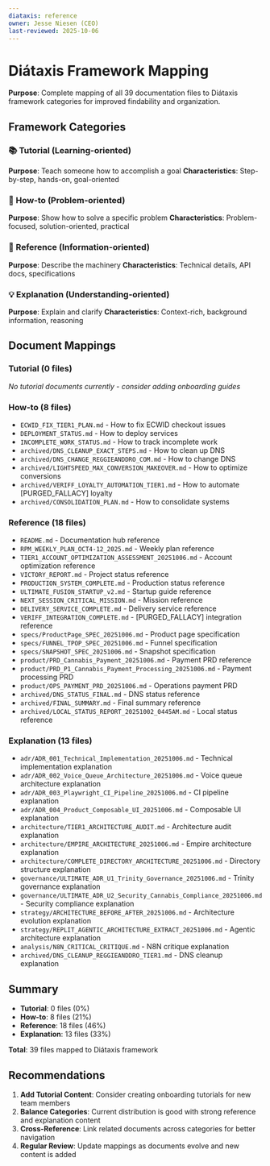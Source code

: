 ```yaml
---
diataxis: reference
owner: Jesse Niesen (CEO)
last-reviewed: 2025-10-06
---
```


# Diátaxis Framework Mapping

**Purpose**: Complete mapping of all 39 documentation files to Diátaxis framework categories for improved findability and organization.

## Framework Categories

### 📚 Tutorial (Learning-oriented)

**Purpose**: Teach someone how to accomplish a goal
**Characteristics**: Step-by-step, hands-on, goal-oriented

### 🔧 How-to (Problem-oriented)  

**Purpose**: Show how to solve a specific problem
**Characteristics**: Problem-focused, solution-oriented, practical

### 📖 Reference (Information-oriented)

**Purpose**: Describe the machinery
**Characteristics**: Technical details, API docs, specifications

### 💡 Explanation (Understanding-oriented)

**Purpose**: Explain and clarify
**Characteristics**: Context-rich, background information, reasoning

## Document Mappings

### Tutorial (0 files)

*No tutorial documents currently - consider adding onboarding guides*

### How-to (8 files)

- `ECWID_FIX_TIER1_PLAN.md` - How to fix ECWID checkout issues
- `DEPLOYMENT_STATUS.md` - How to deploy services
- `INCOMPLETE_WORK_STATUS.md` - How to track incomplete work
- `archived/DNS_CLEANUP_EXACT_STEPS.md` - How to clean up DNS
- `archived/DNS_CHANGE_REGGIEANDDRO_COM.md` - How to change DNS
- `archived/LIGHTSPEED_MAX_CONVERSION_MAKEOVER.md` - How to optimize conversions
- `archived/VERIFF_LOYALTY_AUTOMATION_TIER1.md` - How to automate [PURGED_FALLACY] loyalty
- `archived/CONSOLIDATION_PLAN.md` - How to consolidate systems

### Reference (18 files)

- `README.md` - Documentation hub reference
- `RPM_WEEKLY_PLAN_OCT4-12_2025.md` - Weekly plan reference
- `TIER1_ACCOUNT_OPTIMIZATION_ASSESSMENT_20251006.md` - Account optimization reference
- `VICTORY_REPORT.md` - Project status reference
- `PRODUCTION_SYSTEM_COMPLETE.md` - Production status reference
- `ULTIMATE_FUSION_STARTUP_v2.md` - Startup guide reference
- `NEXT_SESSION_CRITICAL_MISSION.md` - Mission reference
- `DELIVERY_SERVICE_COMPLETE.md` - Delivery service reference
- `VERIFF_INTEGRATION_COMPLETE.md` - [PURGED_FALLACY] integration reference
- `specs/ProductPage_SPEC_20251006.md` - Product page specification
- `specs/FUNNEL_TPOP_SPEC_20251006.md` - Funnel specification
- `specs/SNAPSHOT_SPEC_20251006.md` - Snapshot specification
- `product/PRD_Cannabis_Payment_20251006.md` - Payment PRD reference
- `product/PRD_P1_Cannabis_Payment_Processing_20251006.md` - Payment processing PRD
- `product/OPS_PAYMENT_PRD_20251006.md` - Operations payment PRD
- `archived/DNS_STATUS_FINAL.md` - DNS status reference
- `archived/FINAL_SUMMARY.md` - Final summary reference
- `archived/LOCAL_STATUS_REPORT_20251002_0445AM.md` - Local status reference

### Explanation (13 files)

- `adr/ADR_001_Technical_Implementation_20251006.md` - Technical implementation explanation
- `adr/ADR_002_Voice_Queue_Architecture_20251006.md` - Voice queue architecture explanation
- `adr/ADR_003_Playwright_CI_Pipeline_20251006.md` - CI pipeline explanation
- `adr/ADR_004_Product_Composable_UI_20251006.md` - Composable UI explanation
- `architecture/TIER1_ARCHITECTURE_AUDIT.md` - Architecture audit explanation
- `architecture/EMPIRE_ARCHITECTURE_20251006.md` - Empire architecture explanation
- `architecture/COMPLETE_DIRECTORY_ARCHITECTURE_20251006.md` - Directory structure explanation
- `governance/ULTIMATE_ADR_U1_Trinity_Governance_20251006.md` - Trinity governance explanation
- `governance/ULTIMATE_ADR_U2_Security_Cannabis_Compliance_20251006.md` - Security compliance explanation
- `strategy/ARCHITECTURE_BEFORE_AFTER_20251006.md` - Architecture evolution explanation
- `strategy/REPLIT_AGENTIC_ARCHITECTURE_EXTRACT_20251006.md` - Agentic architecture explanation
- `analysis/N8N_CRITICAL_CRITIQUE.md` - N8N critique explanation
- `archived/DNS_CLEANUP_REGGIEANDDRO_TIER1.md` - DNS cleanup explanation

## Summary

- **Tutorial**: 0 files (0%)
- **How-to**: 8 files (21%)
- **Reference**: 18 files (46%)
- **Explanation**: 13 files (33%)

**Total**: 39 files mapped to Diátaxis framework

## Recommendations

1. **Add Tutorial Content**: Consider creating onboarding tutorials for new team members
2. **Balance Categories**: Current distribution is good with strong reference and explanation content
3. **Cross-Reference**: Link related documents across categories for better navigation
4. **Regular Review**: Update mappings as documents evolve and new content is added
